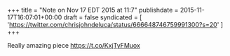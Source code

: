 +++
title = "Note on Nov 17 EDT 2015 at 11:7"
publishdate = 2015-11-17T16:07:01+00:00
draft = false
syndicated = [ 'https://twitter.com/chrisjohndeluca/status/666648746759991300?s=20' ]
+++

Really amazing piece https://t.co/KxjTyFMuox
